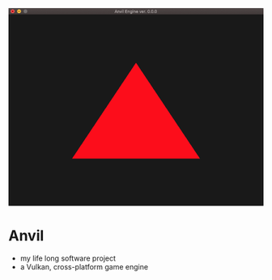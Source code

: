 ![Alt text](core/extras/Untitled.png "Title")

# Anvil

- my life long software project
- a Vulkan, cross-platform game engine
